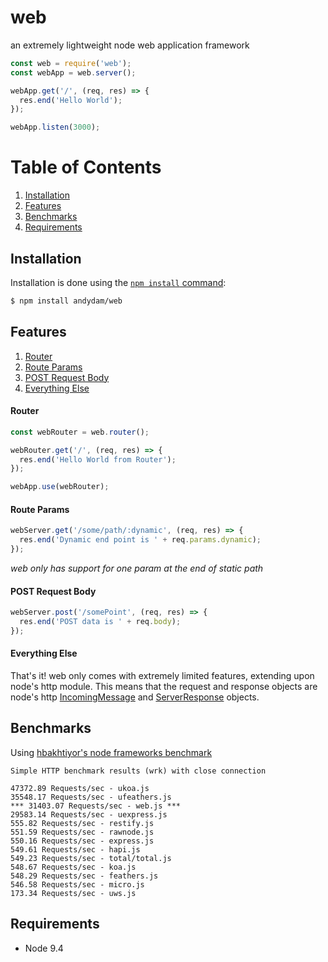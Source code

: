 # web

an extremely lightweight node web application framework

```js
const web = require('web');
const webApp = web.server();

webApp.get('/', (req, res) => {
  res.end('Hello World');
});

webApp.listen(3000);
```

# Table of Contents

1. [Installation](#installation)
1. [Features](#features)
1. [Benchmarks](#benchmarks)
1. [Requirements](#requirements)

## Installation

Installation is done using the
[`npm install` command](https://docs.npmjs.com/getting-started/installing-npm-packages-locally):

```bash
$ npm install andydam/web
```

## Features

1. [Router](#router)
1. [Route Params](#route-params)
1. [POST Request Body](#post-request-body)
1. [Everything Else](#everything-else)

#### Router

```js
const webRouter = web.router();

webRouter.get('/', (req, res) => {
  res.end('Hello World from Router');
});

webApp.use(webRouter);
```

#### Route Params

```js
webServer.get('/some/path/:dynamic', (req, res) => {
  res.end('Dynamic end point is ' + req.params.dynamic);
});
```

_web only has support for one param at the end of static path_

#### POST Request Body

```js
webServer.post('/somePoint', (req, res) => {
  res.end('POST data is ' + req.body);
});
```

#### Everything Else

That's it! web only comes with extremely limited features, extending upon node's http module. This means that the request and response objects are node's http [IncomingMessage](https://nodejs.org/api/http.html#http_class_http_incomingmessage) and [ServerResponse](https://nodejs.org/api/http.html#http_class_http_serverresponse) objects.

## Benchmarks

Using [hbakhtiyor's node frameworks benchmark](https://github.com/hbakhtiyor/node-frameworks-benchmark)

```
Simple HTTP benchmark results (wrk) with close connection

47372.89 Requests/sec - ukoa.js
35548.17 Requests/sec - ufeathers.js
*** 31403.07 Requests/sec - web.js ***
29583.14 Requests/sec - uexpress.js
555.82 Requests/sec - restify.js
551.59 Requests/sec - rawnode.js
550.16 Requests/sec - express.js
549.61 Requests/sec - hapi.js
549.23 Requests/sec - total/total.js
548.67 Requests/sec - koa.js
548.29 Requests/sec - feathers.js
546.58 Requests/sec - micro.js
173.34 Requests/sec - uws.js
```

## Requirements

* Node 9.4
